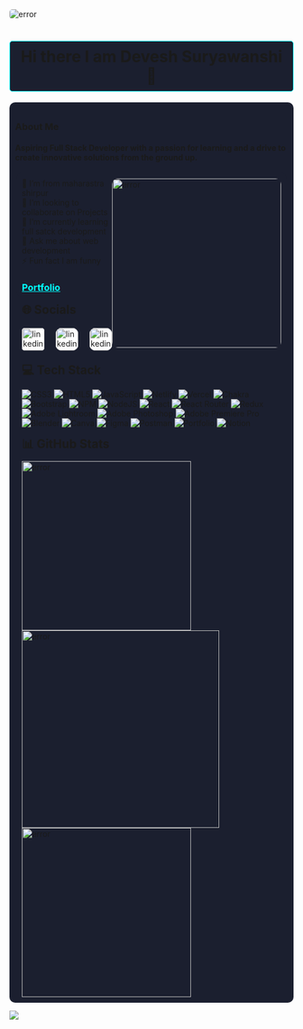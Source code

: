 <img src="https://i.pinimg.com/originals/1a/ca/14/1aca1432f8a8f93d4bd0932a8c0a6449.gif" alt="error" style="border-radius: 5px;"/>

<h1 style="text-align: center;background-color: #1b1f2f;padding: 10px; border-radius: 5px; border: solid cyan 0.5px;">Hi there I am Devesh Suryawanshi 👋</h1>

<div style="background-color: #1b1f2f; border-radius: 10px; padding: 10px;">

### About Me
#### Aspiring Full Stack Developer with a passion for learning and a drive to create innovative solutions from the ground up.

  <div style="display: flex; justify-content: space-between; background-color: #1b1f2f; padding: 10px;border-radius: 10px; height: 200px; width: 95%; margin: auto;">
   <div>
        <img align="right" src="https://cdn.dribbble.com/users/1162077/screenshots/3848914/programmer.gif" alt="error" width="300px" style="border-radius: 10px;"/>
        🔭 I’m from maharastra shirpur
        <br>
        👯 I’m looking to collaborate on Projects
        <br>
        🌱 I’m currently learning full satck development 
        <br>
        💬 Ask me about web development
        <br>
        ⚡ Fun fact I am funny
        <br>
        <a href="https://deveshsuryawanshi.github.io/">
          <h3 style="color: cyan;   text-decoration: underline;">Portfolio</h3>
        </a>
    </div>
    <div>
    </div>
  </div>
  <h2 style="width: 95%; margin: 10px auto;">🌐 Socials</h2>
  <div style="display: flex; justify-content: start; width: 95%; margin: 20px auto; gap: 20px;">
     <a href="https://www.linkedin.com/in/devesh-suryawanshi-690393243/">
     <img src='https://imgs.search.brave.com/0onedxgdJWLsAOrzVTbco23TxXLuDJGb_uBUL74bc7k/rs:fit:500:0:0/g:ce/aHR0cHM6Ly91cGxv/YWQud2lraW1lZGlh/Lm9yZy93aWtpcGVk/aWEvY29tbW9ucy9j/L2NhL0xpbmtlZElu/X2xvZ29faW5pdGlh/bHMucG5n' alt='linkedin' height='40' style="background-color: white; border-radius: 5px;">
     </a>
     <a href="https://twitter.com/@CrazyDevesh">
     <img src='https://imgs.search.brave.com/93IjEjLTCkQfbDWgF5HDcwHbiXRcdm_M-lIzmj4FJ00/rs:fit:500:0:0/g:ce/aHR0cHM6Ly9mcmVl/bG9nb3BuZy5jb20v/aW1hZ2VzL2FsbF9p/bWcvMTY1NzA0NTM5/OXR3aXR0ZXItaWNv/bi1wbmcucG5n' alt='linkedin' height='40' style="background-color: white; border-radius: 10px;">
     </a>
     <a href="https://www.facebook.com/Devesh Surywanshi">
     <img src='https://imgs.search.brave.com/2aorXDnsMtAUtYPoSfmSly5lbqh8WduxjgxRTJSBs80/rs:fit:500:0:0/g:ce/aHR0cHM6Ly9sb2dv/ZG93bmxvYWQub3Jn/L3dwLWNvbnRlbnQv/dXBsb2Fkcy8yMDE0/LzA5L2ZhY2Vib29r/LWxvZ28tMC5wbmc' alt='linkedin' height='40' style="background-color: white; border-radius: 10px;">
     </a>
  </div>

 <h2 style="width: 95%; margin: 10px auto;">💻 Tech Stack</h2>

<div style="width: 95%; margin: auto;">

![CSS3](https://img.shields.io/badge/css3-%231572B6.svg?style=for-the-badge&logo=css3&logoColor=white) ![HTML5](https://img.shields.io/badge/html5-%23E34F26.svg?style=for-the-badge&logo=html5&logoColor=white) ![JavaScript](https://img.shields.io/badge/javascript-%23323330.svg?style=for-the-badge&logo=javascript&logoColor=%23F7DF1E) ![Netlify](https://img.shields.io/badge/netlify-%23000000.svg?style=for-the-badge&logo=netlify&logoColor=#00C7B7) ![Vercel](https://img.shields.io/badge/vercel-%23000000.svg?style=for-the-badge&logo=vercel&logoColor=white) ![Chakra](https://img.shields.io/badge/chakra-%234ED1C5.svg?style=for-the-badge&logo=chakraui&logoColor=white) ![Bootstrap](https://img.shields.io/badge/bootstrap-%23563D7C.svg?style=for-the-badge&logo=bootstrap&logoColor=white) ![NPM](https://img.shields.io/badge/NPM-%23000000.svg?style=for-the-badge&logo=npm&logoColor=white) ![NodeJS](https://img.shields.io/badge/node.js-6DA55F?style=for-the-badge&logo=node.js&logoColor=white) ![React](https://img.shields.io/badge/react-%2320232a.svg?style=for-the-badge&logo=react&logoColor=%2361DAFB) ![React Router](https://img.shields.io/badge/React_Router-CA4245?style=for-the-badge&logo=react-router&logoColor=white) ![Redux](https://img.shields.io/badge/redux-%23593d88.svg?style=for-the-badge&logo=redux&logoColor=white) ![Adobe Lightroom](https://img.shields.io/badge/Adobe%20Lightroom-31A8FF.svg?style=for-the-badge&logo=Adobe%20Lightroom&logoColor=white) ![Adobe Photoshop](https://img.shields.io/badge/adobephotoshop-%2331A8FF.svg?style=for-the-badge&logo=adobephotoshop&logoColor=white) ![Adobe Premiere Pro](https://img.shields.io/badge/Adobe%20Premiere%20Pro-9999FF.svg?style=for-the-badge&logo=Adobe%20Premiere%20Pro&logoColor=white) ![Blender](https://img.shields.io/badge/blender-%23F5792A.svg?style=for-the-badge&logo=blender&logoColor=white) ![Canva](https://img.shields.io/badge/Canva-%2300C4CC.svg?style=for-the-badge&logo=Canva&logoColor=white) 	![Figma](https://img.shields.io/badge/figma-%23F24E1E.svg?style=for-the-badge&logo=figma&logoColor=white) ![Postman](https://img.shields.io/badge/Postman-FF6C37?style=for-the-badge&logo=postman&logoColor=white) ![Portfolio](https://img.shields.io/badge/Portfolio-%23000000.svg?style=for-the-badge&logo=firefox&logoColor=#FF7139) ![Notion](https://img.shields.io/badge/Notion-%23000000.svg?style=for-the-badge&logo=notion&logoColor=white)

</div>
   <h2 style="width: 95%; margin: 10px auto;">📊 GitHub Stats</h2>
   <div style=" width:95%;margin: auto; display: flex; flex-direction: column;">
    <img src="https://github-readme-stats.vercel.app/api?username=DeveshSuryawanshi&theme=radical&hide_border=false&include_all_commits=false&count_private=false" alt="error" width="300px"/>
    <img src="https://github-readme-streak-stats.herokuapp.com/?user=DeveshSuryawanshi&theme=radical&hide_border=false" alt="error" width="350px"/>
    <img src="https://github-readme-stats.vercel.app/api/top-langs/?username=DeveshSuryawanshi&theme=radical&hide_border=false&include_all_commits=false&count_private=false&layout=compact" alt="error" width="300px"/>
   </div>
</div>

[![](https://visitcount.itsvg.in/api?id=DeveshSuryawanshi&icon=0&color=6)](https://visitcount.itsvg.in)

